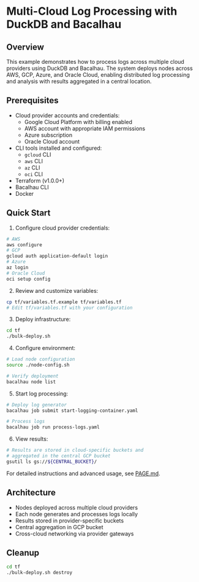 # Multi-Cloud Log Processing with DuckDB and Bacalhau

## Overview
This example demonstrates how to process logs across multiple cloud providers using DuckDB and Bacalhau. The system deploys nodes across AWS, GCP, Azure, and Oracle Cloud, enabling distributed log processing and analysis with results aggregated in a central location.

## Prerequisites
- Cloud provider accounts and credentials:
  - Google Cloud Platform with billing enabled
  - AWS account with appropriate IAM permissions
  - Azure subscription
  - Oracle Cloud account
- CLI tools installed and configured:
  - `gcloud` CLI
  - `aws` CLI
  - `az` CLI
  - `oci` CLI
- Terraform (v1.0.0+)
- Bacalhau CLI
- Docker

## Quick Start

1. Configure cloud provider credentials:
```bash
# AWS
aws configure
# GCP
gcloud auth application-default login
# Azure
az login
# Oracle Cloud
oci setup config
```

2. Review and customize variables:
```bash
cp tf/variables.tf.example tf/variables.tf
# Edit tf/variables.tf with your configuration
```

3. Deploy infrastructure:
```bash
cd tf
./bulk-deploy.sh
```

4. Configure environment:
```bash
# Load node configuration
source ./node-config.sh

# Verify deployment
bacalhau node list
```

5. Start log processing:
```bash
# Deploy log generator
bacalhau job submit start-logging-container.yaml

# Process logs
bacalhau job run process-logs.yaml
```

6. View results:
```bash
# Results are stored in cloud-specific buckets and
# aggregated in the central GCP bucket
gsutil ls gs://${CENTRAL_BUCKET}/
```

For detailed instructions and advanced usage, see [PAGE.md](./PAGE.md).

## Architecture
- Nodes deployed across multiple cloud providers
- Each node generates and processes logs locally
- Results stored in provider-specific buckets
- Central aggregation in GCP bucket
- Cross-cloud networking via provider gateways

## Cleanup
```bash
cd tf
./bulk-deploy.sh destroy
```
